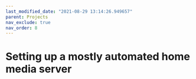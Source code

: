 ```yaml
---
last_modified_date: "2021-08-29 13:14:26.949657"
parent: Projects
nav_exclude: true
nav_order: 8
---
```


# Setting up a mostly automated home media server
